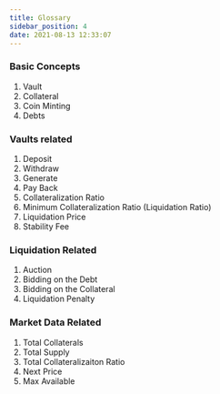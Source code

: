 ```yaml
---
title: Glossary
sidebar_position: 4
date: 2021-08-13 12:33:07
---
```


### Basic Concepts 
1. Vault 
2. Collateral 
3. Coin Minting 
4. Debts 

### Vaults related 
1. Deposit 
2. Withdraw
3. Generate 
4. Pay Back 
5. Collateralization Ratio 
6. Minimum Collateralization Ratio (Liquidation Ratio)
7. Liquidation Price 
8. Stability Fee 

### Liquidation Related 
1. Auction 
2. Bidding on the Debt 
3. Bidding on the Collateral 
4. Liquidation Penalty 


### Market Data Related 
1. Total Collaterals 
2. Total Supply 
3. Total Collateralizaiton Ratio 
4. Next Price 
5. Max Available 
